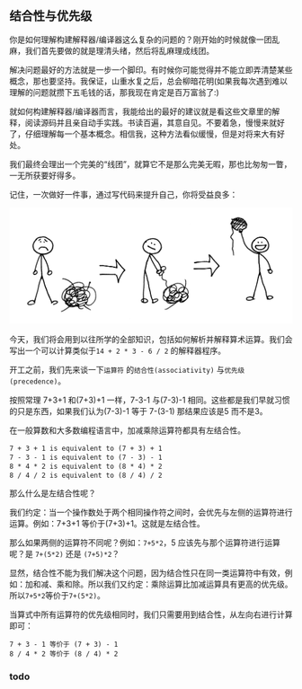 ## 结合性与优先级  
  
你是如何理解构建解释器/编译器这么复杂的问题的？刚开始的时候就像一团乱麻，我们首先要做的就是理清头绪，然后将乱麻理成线团。  

解决问题最好的方法就是一步一个脚印。有时候你可能觉得并不能立即弄清楚某些概念，那也要坚持。我保证，山重水复之后，总会柳暗花明(如果我每次遇到难以理解的问题就攒下五毛钱的话，那我现在肯定是百万富翁了:)  

就如何构建解释器/编译器而言，我能给出的最好的建议就是看这些文章里的解释，阅读源码并且亲自动手实践。书读百遍，其意自见。不要着急，慢慢来就好了，仔细理解每一个基本概念。相信我，这种方法看似缓慢，但是对将来大有好处。  

我们最终会理出一个完美的“线团”，就算它不是那么完美无暇，那也比匆匆一瞥，一无所获要好得多。  

记住，一次做好一件事，通过写代码来提升自己，你将受益良多：  

![lsbasi_part5_ballofyarn.png](./img/05/lsbasi_part5_ballofyarn.png)  


今天，我们将会用到以往所学的全部知识，包括如何解析并解释算术运算。我们会写出一个可以计算类似于`14 + 2 * 3 - 6 / 2` 的解释器程序。  

开工之前，我们先来谈一下`运算符` 的`结合性(associativity)` 与`优先级(precedence)`。

按照常理 7+3+1 和(7+3)+1 一样，7-3-1 与(7-3)-1 相同。这些都是我们早就习惯的只是东西，如果我们认为(7-3)-1 等于 7-(3-1) 那结果应该是5 而不是3。  

在一般算数和大多数编程语言中，加减乘除运算符都具有左结合性。  
```
7 + 3 + 1 is equivalent to (7 + 3) + 1
7 - 3 - 1 is equivalent to (7 - 3) - 1
8 * 4 * 2 is equivalent to (8 * 4) * 2
8 / 4 / 2 is equivalent to (8 / 4) / 2
```

那么什么是左结合性呢？  

我们约定：当一个操作数处于两个相同操作符之间时，会优先与左侧的运算符进行运算。例如：7+3+1 等价于(7+3)+1。这就是左结合性。  

那么如果两侧的运算符不同呢？例如：`7+5*2`，5 应该先与那个运算符进行运算呢？是 `7+(5*2)` 还是 `(7+5)*2`？  

显然，结合性不能为我们解决这个问题，因为结合性只在同一类运算符中有效，例如：加和减、乘和除。所以我们又约定：乘除运算比加减运算具有更高的优先级。所以`7+5*2`等价于`7+(5*2)`。  

当算式中所有运算符的优先级相同时，我们只需要用到结合性，从左向右进行计算即可：  
```
7 + 3 - 1 等价于 (7 + 3) - 1
8 / 4 * 2 等价于 (8 / 4) * 2
```

### todo
